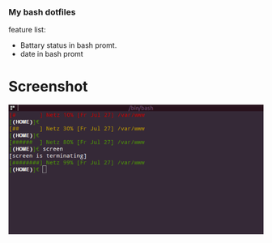 ### My bash dotfiles ###

feature list:
* Battary status in bash promt.
* date in bash promt


# Screenshot

![screenshot](https://github.com/tinoschroeter/dotfiles/raw/master/Battery_bash_Lenovo.png)
